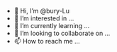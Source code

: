- 👋 Hi, I’m @bury-Lu
- 👀 I’m interested in ...
- 🌱 I’m currently learning ...
- 💞️ I’m looking to collaborate on ...
- 📫 How to reach me ...

<!---
bury-Lu/bury-Lu is a ✨ special ✨ repository because its `README.md` (this file) appears on your GitHub profile.
You can click the Preview link to take a look at your changes.
小小程序员一名，来参加学习
--->
